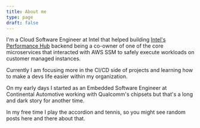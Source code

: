```yaml
---
title: About me
type: page
draft: false
---
```


I'm a Cloud Software Engineer at Intel that helped building [Intel's Performance Hub](https://performancehub.intel.com) backend being a co-owner of one of the core microservices that interacted with AWS SSM to safely execute workloads on customer managed instances. 

Currently I am focusing more in the CI/CD side of projects and learning how to make a devs life easier within my organization.

On my early days I started as an Embedded Software Engineer at Continental Automotive working with Qualcomm's chipsets but that's a long and dark story for another time.

In my free time I play the accordion and tennis, so you might see random posts here and there about that.
